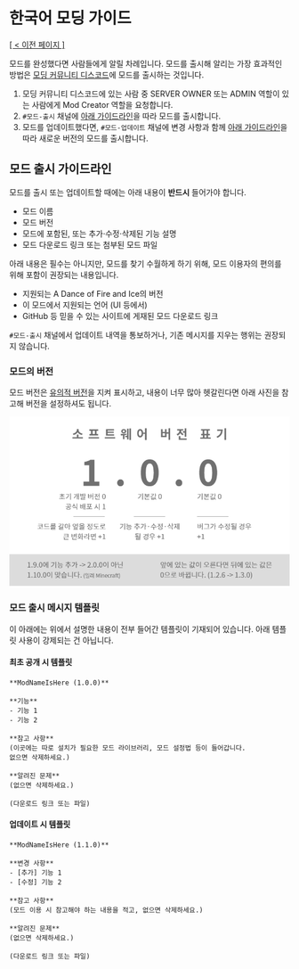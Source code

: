 
# 한국어 모딩 가이드
<ins>[[ < 이전 페이지 ]](./dev-2.md)</ins>

모드를 완성했다면 사람들에게 알릴 차례입니다. 모드를 출시해 알리는 가장 효과적인 방법은 [모딩 커뮤니티 디스코드](https://discord.gg/AGFXhCfyE5)에 모드를 출시하는 것입니다. 

1. 모딩 커뮤니티 디스코드에 있는 사람 중 SERVER OWNER 또는 ADMIN 역할이 있는 사람에게 Mod Creator 역할을 요청합니다.
2. `#모드-출시` 채널에 [아래 가이드라인](#모드-출시-가이드라인)을 따라 모드를 출시합니다.
3. 모드를 업데이트했다면, `#모드-업데이트` 채널에 변경 사항과 함께 [아래 가이드라인](#모드-출시-가이드라인)을 따라 새로운 버전의 모드를 출시합니다.

## 모드 출시 가이드라인

모드를 출시 또는 업데이트할 때에는 아래 내용이 **반드시** 들어가야 합니다.
- 모드 이름
- 모드 버전
- 모드에 포함된, 또는 추가·수정·삭제된 기능 설명
- 모드 다운로드 링크 또는 첨부된 모드 파일

아래 내용은 필수는 아니지만, 모드를 찾기 수월하게 하기 위해, 모드 이용자의 편의를 위해 포함이 권장되는 내용입니다.
- 지원되는 A Dance of Fire and Ice의 버전
- 이 모드에서 지원되는 언어 (UI 등에서)
- GitHub 등 믿을 수 있는 사이트에 게재된 모드 다운로드 링크

`#모드-출시` 채널에서 업데이트 내역을 통보하거나, 기존 메시지를 지우는 행위는 권장되지 않습니다.

### 모드의 버전
모드 버전은 [유의적 버전](https://semver.org/lang/ko/)을 지켜 표시하고, 내용이 너무 많아 헷갈린다면 아래 사진을 참고해 버전을 설정하셔도 됩니다.

![유의적 버전을 요약해 사진으로 나타낸 것](../resources/dev-3/image1.png)

### 모드 출시 메시지 템플릿
이 아래에는 위에서 설명한 내용이 전부 들어간 템플릿이 기재되어 있습니다. 아래 템플릿 사용이 강제되는 건 아닙니다.

#### 최초 공개 시 템플릿
```
**ModNameIsHere (1.0.0)**

**기능**
- 기능 1
- 기능 2

**참고 사항**
(이곳에는 따로 설치가 필요한 모드 라이브러리, 모드 설정법 등이 들어갑니다.
없으면 삭제하세요.)

**알려진 문제**
(없으면 삭제하세요.)

(다운로드 링크 또는 파일)
```

#### 업데이트 시 템플릿
```
**ModNameIsHere (1.1.0)**

**변경 사항**
- [추가] 기능 1
- [수정] 기능 2

**참고 사항**
(모드 이용 시 참고해야 하는 내용을 적고, 없으면 삭제하세요.)

**알려진 문제**
(없으면 삭제하세요.)

(다운로드 링크 또는 파일)
```
